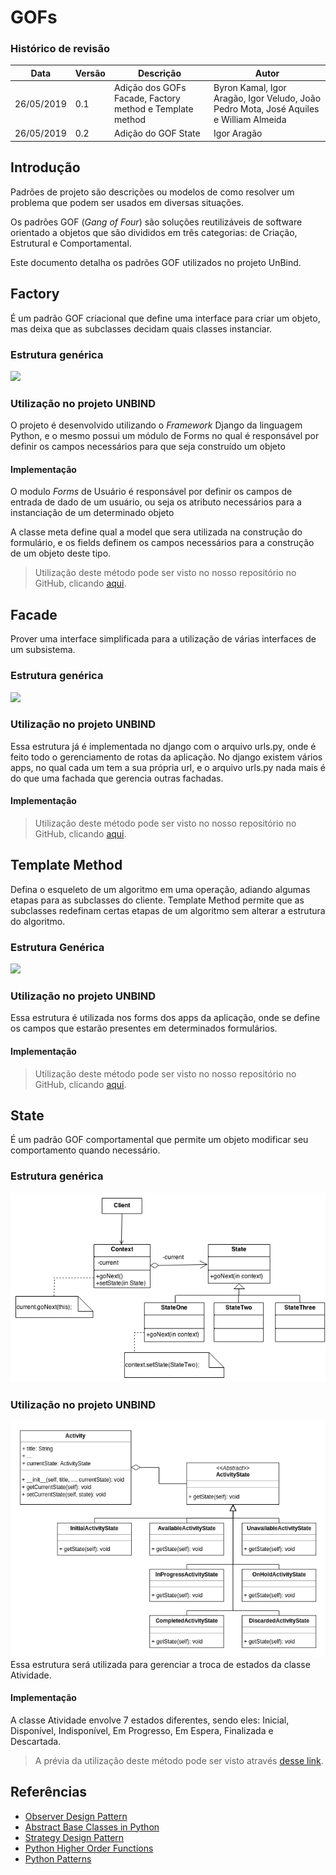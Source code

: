 # GOFs

### Histórico de revisão

| Data       | Versão | Descrição                                                | Autor                                                                                  |
| ---------- | ------ | -------------------------------------------------------- | -------------------------------------------------------------------------------------- |
| 26/05/2019 | 0.1    | Adição dos GOFs Facade, Factory method e Template method | Byron Kamal, Igor Aragão, Igor Veludo, João Pedro Mota, José Aquiles e William Almeida |
| 26/05/2019 | 0.2    | Adição do GOF State                                      | Igor Aragão                                                                            |

## Introdução

Padrões de projeto são descrições ou modelos de como resolver um problema que podem ser usados em diversas situações.

Os padrões GOF (<i>Gang of Four</i>) são soluções reutilizáveis de software orientado a objetos que são divididos em três categorias: de Criação, Estrutural e Comportamental.

Este documento detalha os padrões GOF utilizados no projeto UnBind.

## Factory

É um padrão GOF criacional que define uma interface para criar um objeto, mas deixa que as subclasses decidam quais classes instanciar.

### Estrutura genérica

![](https://sourcemaking.com/files/v2/content/patterns/Factory_Method.png)

### Utilização no projeto UNBIND

O projeto é desenvolvido utilizando o <i>Framework</i> Django da linguagem Python, e o mesmo possui um módulo de Forms no qual é responsável por definir os campos necessários para que seja construído um objeto

#### Implementação

O modulo <i>Forms</i> de Usuário é responsável por definir os campos de entrada de dado de um usuário, ou seja os atributo necessários para a instanciação de um determinado objeto

A classe meta define qual a model que sera utilizada na construção do formulário, e os fields definem os campos necessários para a construção de um objeto deste tipo.

> Utilização deste método pode ser visto no nosso repositório no GitHub, clicando [aqui](https://github.com/ads-unbind/unbind/commit/51841afbd71f0b0f10b134d73b99cba435334f6f).

## Facade

Prover uma interface simplificada para a utilização de várias interfaces de um subsistema.

### Estrutura genérica

![](https://sourcemaking.com/files/v2/content/patterns/Facade1.png)

### Utilização no projeto UNBIND

Essa estrutura já é implementada no django com o arquivo urls.py, onde é feito todo o gerenciamento de rotas da aplicação. No django existem vários apps, no qual cada um tem a sua própria url, e o arquivo urls.py nada mais é do que uma fachada que gerencia outras fachadas.

#### Implementação

> Utilização deste método pode ser visto no nosso repositório no GitHub, clicando [aqui](https://github.com/ads-unbind/unbind/commit/f327db5d6cb2c2a3648c88351718095dc3e9b20a).

## Template Method

Defina o esqueleto de um algoritmo em uma operação, adiando algumas etapas para as subclasses do cliente. Template Method permite que as subclasses redefinam certas etapas de um algoritmo sem alterar a estrutura do algoritmo.

### Estrutura Genérica

![](https://sourcemaking.com/files/v2/content/patterns/Template_Method.png)

### Utilização no projeto UNBIND

Essa estrutura é utilizada nos forms dos apps da aplicação, onde se define os campos que estarão presentes em determinados formulários.

#### Implementação

> Utilização deste método pode ser visto no nosso repositório no GitHub, clicando [aqui](https://github.com/ads-unbind/unbind/commit/d7a1ec6bf0fa87e6443e44cfb9baac54dfd0c3df).

## State

É um padrão GOF comportamental que permite um objeto modificar seu comportamento quando necessário.

### Estrutura genérica

![](img/gofs_state_generico.png)

### Utilização no projeto UNBIND

![](img/gofs_state_atividade.png)
Essa estrutura será utilizada para gerenciar a troca de estados da classe Atividade.

#### Implementação

A classe Atividade envolve 7 estados diferentes, sendo eles: Inicial, Disponível, Indisponível, Em Progresso, Em Espera, Finalizada e Descartada.

> A prévia da utilização deste método pode ser visto através [desse link](https://repl.it/@IgorAragao/StateActivityGOF).

## Referências

- [Observer Design Pattern](https://sourcemaking.com/design_patterns/observer)
- [Abstract Base Classes in Python](http://blog.thedigitalcatonline.com/blog/2016/04/03/abstract-base-classes-in-python/)
- [Strategy Design Pattern](https://sourcemaking.com/design_patterns/state)
- [Python Higher Order Functions](https://www.hackerearth.com/pt-br/practice/python/functional-programming/higher-order-functions-and-decorators/tutorial/)
- [Python Patterns](https://github.com/faif/python-patterns)
